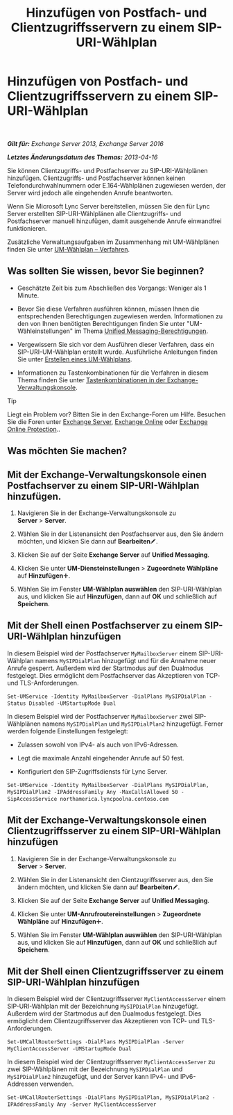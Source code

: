 ﻿---
title: 'Hinzufügen von Postfach- und Clientzugriffsservern zu einem SIP-URI-Wählplan'
TOCTitle: Hinzufügen von Postfach- und Clientzugriffsservern zu einem SIP-URI-Wählplan
ms:assetid: 17fed308-ff0d-4e61-b9f9-e6680b6eccaa
ms:mtpsurl: https://technet.microsoft.com/de-de/library/Aa996399(v=EXCHG.150)
ms:contentKeyID: 52062835
ms.date: 04/24/2018
mtps_version: v=EXCHG.150
ms.translationtype: HT
---

# Hinzufügen von Postfach- und Clientzugriffsservern zu einem SIP-URI-Wählplan

 

_**Gilt für:** Exchange Server 2013, Exchange Server 2016_

_**Letztes Änderungsdatum des Themas:** 2013-04-16_

Sie können Clientzugriffs- und Postfachserver zu SIP-URI-Wählplänen hinzufügen. Clientzugriffs- und Postfachserver können keinen Telefondurchwahlnummern oder E.164-Wählplänen zugewiesen werden, der Server wird jedoch alle eingehenden Anrufe beantworten.

Wenn Sie Microsoft Lync Server bereitstellen, müssen Sie den für Lync Server erstellten SIP-URI-Wählplänen alle Clientzugriffs- und Postfachserver manuell hinzufügen, damit ausgehende Anrufe einwandfrei funktionieren.

Zusätzliche Verwaltungsaufgaben im Zusammenhang mit UM-Wählplänen finden Sie unter [UM-Wählplan – Verfahren](um-dial-plan-procedures-exchange-2013-help.md).

## Was sollten Sie wissen, bevor Sie beginnen?

  - Geschätzte Zeit bis zum Abschließen des Vorgangs: Weniger als 1 Minute.

  - Bevor Sie diese Verfahren ausführen können, müssen Ihnen die entsprechenden Berechtigungen zugewiesen werden. Informationen zu den von Ihnen benötigten Berechtigungen finden Sie unter "UM-Wähleinstellungen" im Thema [Unified Messaging-Berechtigungen](unified-messaging-permissions-exchange-2013-help.md).

  - Vergewissern Sie sich vor dem Ausführen dieser Verfahren, dass ein SIP-URI-UM-Wählplan erstellt wurde. Ausführliche Anleitungen finden Sie unter [Erstellen eines UM-Wählplans](https://technet.microsoft.com/de-de/library/Bb123819(v=EXCHG.150)).

  - Informationen zu Tastenkombinationen für die Verfahren in diesem Thema finden Sie unter [Tastenkombinationen in der Exchange-Verwaltungskonsole](keyboard-shortcuts-in-the-exchange-admin-center-exchange-online-protection-help.md).


> [!TIP]
> Liegt ein Problem vor? Bitten Sie in den Exchange-Foren um Hilfe. Besuchen Sie die Foren unter <A href="https://go.microsoft.com/fwlink/p/?linkid=60612">Exchange Server</A>, <A href="https://go.microsoft.com/fwlink/p/?linkid=267542">Exchange Online</A> oder <A href="https://go.microsoft.com/fwlink/p/?linkid=285351">Exchange Online Protection</A>..



## Was möchten Sie machen?

## Mit der Exchange-Verwaltungskonsole einen Postfachserver zu einem SIP-URI-Wählplan hinzufügen.

1.  Navigieren Sie in der Exchange-Verwaltungskonsole zu **Server** \> **Server**.

2.  Wählen Sie in der Listenansicht den Postfachserver aus, den Sie ändern möchten, und klicken Sie dann auf **Bearbeiten**![Bearbeitungssymbol](images/Bb124582.6f53ccb2-1f13-4c02-bea0-30690e6ea71d(EXCHG.150).gif "Bearbeitungssymbol").

3.  Klicken Sie auf der Seite **Exchange Server** auf **Unified Messaging**.

4.  Klicken Sie unter **UM-Diensteinstellungen** \> **Zugeordnete Wählpläne** auf **Hinzufügen**![Hinzufügen (Symbol)](images/JJ218640.c1e75329-d6d7-4073-a27d-498590bbb558(EXCHG.150).gif "Hinzufügen (Symbol)").

5.  Wählen Sie im Fenster **UM-Wählplan auswählen** den SIP-URI-Wählplan aus, und klicken Sie auf **Hinzufügen**, dann auf **OK** und schließlich auf **Speichern**.

## Mit der Shell einen Postfachserver zu einem SIP-URI-Wählplan hinzufügen

In diesem Beispiel wird der Postfachserver `MyMailboxServer` einem SIP-URI-Wählplan namens `MySIPDialPlan` hinzugefügt und für die Annahme neuer Anrufe gesperrt. Außerdem wird der Startmodus auf den Dualmodus festgelegt. Dies ermöglicht dem Postfachserver das Akzeptieren von TCP- und TLS-Anforderungen.

    Set-UMService -Identity MyMailboxServer -DialPlans MySIPDialPlan -Status Disabled -UMStartupMode Dual

In diesem Beispiel wird der Postfachserver `MyMailboxServer` zwei SIP-Wählplänen namens `MySIPDialPlan` und `MySIPDialPlan2` hinzugefügt. Ferner werden folgende Einstellungen festgelegt:

  - Zulassen sowohl von IPv4- als auch von IPv6-Adressen.

  - Legt die maximale Anzahl eingehender Anrufe auf 50 fest.

  - Konfiguriert den SIP-Zugriffsdiensts für Lync Server.

<!-- end list -->

    Set-UMService -Identity MyMailboxServer -DialPlans MySIPDialPlan, MySIPDialPlan2 -IPAddressFamily Any -MaxCallsAllowed 50 -SipAccessService northamerica.lyncpoolna.contoso.com

## Mit der Exchange-Verwaltungskonsole einen Clientzugriffsserver zu einem SIP-URI-Wählplan hinzufügen

1.  Navigieren Sie in der Exchange-Verwaltungskonsole zu **Server** \> **Server**.

2.  Wählen Sie in der Listenansicht den Cientzugriffsserver aus, den Sie ändern möchten, und klicken Sie dann auf **Bearbeiten**![Bearbeitungssymbol](images/Bb124582.6f53ccb2-1f13-4c02-bea0-30690e6ea71d(EXCHG.150).gif "Bearbeitungssymbol").

3.  Klicken Sie auf der Seite **Exchange Server** auf **Unified Messaging**.

4.  Klicken Sie unter **UM-Anrufroutereinstellungen** \> **Zugeordnete Wählpläne** auf **Hinzufügen**![Hinzufügen (Symbol)](images/JJ218640.c1e75329-d6d7-4073-a27d-498590bbb558(EXCHG.150).gif "Hinzufügen (Symbol)").

5.  Wählen Sie im Fenster **UM-Wählplan auswählen** den SIP-URI-Wählplan aus, und klicken Sie auf **Hinzufügen**, dann auf **OK** und schließlich auf **Speichern**.

## Mit der Shell einen Clientzugriffsserver zu einem SIP-URI-Wählplan hinzufügen

In diesem Beispiel wird der Clientzugriffsserver `MyClientAccessServer` einem SIP-URI-Wählplan mit der Bezeichnung `MySIPDialPlan` hinzugefügt. Außerdem wird der Startmodus auf den Dualmodus festgelegt. Dies ermöglicht dem Clientzugriffsserver das Akzeptieren von TCP- und TLS-Anforderungen.

    Set-UMCallRouterSettings -DialPlans MySIPDialPlan -Server MyClientAccessServer -UMStartupMode Dual

In diesem Beispiel wird der Clientzugriffsserver `MyClientAccessServer` zu zwei SIP-Wählplänen mit der Bezeichnung `MySIPDialPlan` und `MySIPDialPlan2` hinzugefügt, und der Server kann IPv4- und IPv6-Addressen verwenden.

    Set-UMCallRouterSettings -DialPlans MySIPDialPlan, MySIPDialPlan2 -IPAddressFamily Any -Server MyClientAccessServer

